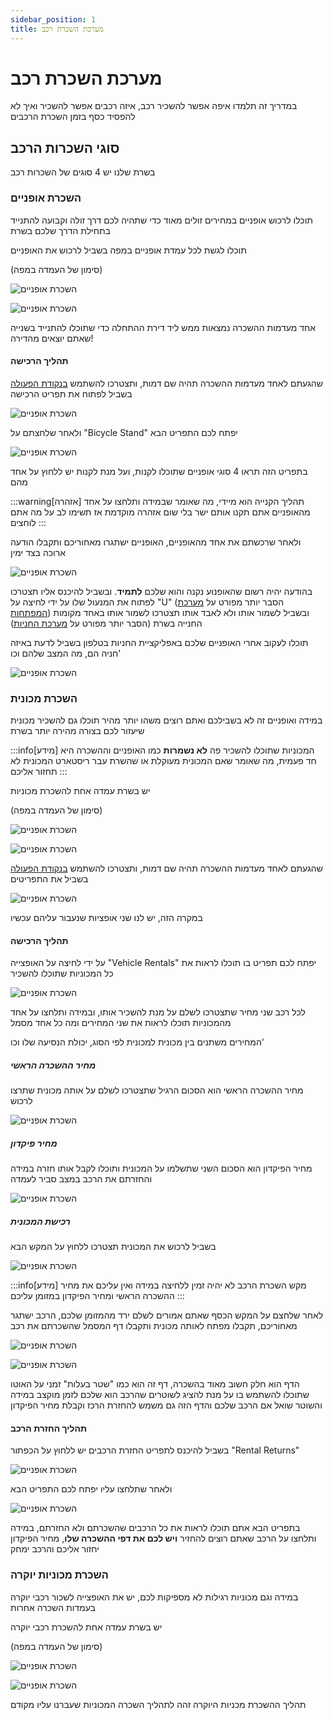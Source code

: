```yaml
---
sidebar_position: 1
title: מערכת השכרת רכב
---
```


# מערכת השכרת רכב

במדריך זה תלמדו איפה אפשר להשכיר רכב, איזה רכבים אפשר להשכיר ואיך לא להפסיד כסף בזמן השכרת הרכבים

## סוגי השכרות הרכב

בשרת שלנו יש 4 סוגים של השכרות רכב

### השכרת אופניים

תוכלו לרכוש אופניים במחירים זולים מאוד כדי שתהיה לכם דרך זולה וקבועה להתנייד בתחילת הדרך שלכם בשרת

תוכלו לגשת לכל עמדת אופניים במפה בשביל לרכוש את האופניים

(סימון של העמדה במפה)

![השכרת אופניים](../../img/vehicles/rentals/bikerentalbliplabel.png)

![השכרת אופניים](../../img/vehicles/rentals/bikerentalblip.png)

אחד מעדמות ההשכרה נמצאות ממש ליד דירת ההתחלה כדי שתוכלו להתנייד בשנייה שאתם יוצאים מהדירה!

#### תהליך הרכישה

שהגעתם לאחד מעדמות ההשכרה תהיה שם דמות, ותצטרכו להשתמש [בנקודת הפעולה](../interactions/targeting.md) בשביל לפתוח את תפריט הרכישה

![השכרת אופניים](../../img/vehicles/rentals/biketargetinginteraction.jpeg)

ולאחר שלחצתם על "Bicycle Stand" יפתח לכם התפריט הבא

![השכרת אופניים](../../img/vehicles/rentals/bikerentalmenu.png)

בתפריט הזה תראו 4 סוגי אופניים שתוכלו לקנות, ועל מנת לקנות יש ללחוץ על אחד מהם

:::warning[אזהרה]
תהליך הקנייה הוא מיידי, מה שאומר שבמידה ותלחצו על אחד מהאופניים אתם תקנו אותם ישר בלי שום אזהרה מוקדמת אז תשימו לב על מה אתם לוחצים
:::

ולאחר שרכשתם את אחד מהאופניים, האופניים ישתגרו מאחוריכם ותקבלו הודעה ארוכה בצד ימין

![השכרת אופניים](../../img/vehicles/rentals/bikepurchasesuccessful.jpeg)

בהודעה יהיה רשום שהאופנוע נקנה והוא שלכם **לתמיד**. ובשביל להיכנס אליו תצטרכו לפתוח את המנעול שלו על ידי לחיצה על "U" (הסבר יותר מפורט על [מערכת המפתחות](keys.md)) ובשביל לשמור אותו ולא לאבד אותו תצטרכו לשמור אותו באחד מקומות החנייה בשרת (הסבר יותר מפורט על [מערכת החניות](garage.md))

תוכלו לעקוב אחרי האופניים שלכם באפליקציית החניות בטלפון בשביל לדעת באיזה חניה הם, מה המצב שלהם וכו'

![השכרת אופניים](../../img/vehicles/rentals/bikephone.png)

### השכרת מכונית

במידה ואופניים זה לא בשבילכם ואתם רוצים משהו יותר מהיר תוכלו גם להשכיר מכונית שיעזור לכם בצורה מהירה יותר בשרת

:::info[מידע]
המכוניות שתוכלו להשכיר פה **לא נשמרות** כמו האופניים וההשכרה היא חד פעמית, מה שאומר שאם המכונית מעוקלת או שהשרת עבר ריסטארט המכונית לא תחזור אליכם
:::

יש בשרת עמדה אחת להשכרת מכוניות

(סימון של העמדה במפה)

![השכרת אופניים](../../img/vehicles/rentals/carrentalbliplabel.png)

![השכרת אופניים](../../img/vehicles/rentals/carrentalblip.png)

שהגעתם לאחד מעדמות ההשכרה תהיה שם דמות, ותצטרכו להשתמש [בנקודת הפעולה](../interactions/targeting.md) בשביל את התפריטים

![השכרת אופניים](../../img/vehicles/rentals/carrentalinteraction.jpeg)

במקרה הזה, יש לנו שני אופציות שנעבור עליהם עכשיו

#### תהליך הרכישה

על ידי לחיצה על האופצייה "Vehicle Rentals" יפתח לכם תפריט בו תוכלו לראות את כל המכוניות שתוכלו להשכיר

![השכרת אופניים](../../img/vehicles/rentals/carrentalmenu.png)

לכל רכב שני מחיר שתצטרכו לשלם על מנת להשכיר אותו, ובמידה ותלחצו על אחד מהמכוניות תוכלו לראות את שני המחירים ומה כל אחד מסמל

המחירים משתנים בין מכונית למכונית לפי הסוג, יכולת הנסיעה שלו וכו'

##### מחיר ההשכרה הראשי

מחיר ההשכרה הראשי הוא הסכום הרגיל שתצטרכו לשלם על אותה מכונית שתרצו לרכוש

![השכרת אופניים](../../img/vehicles/rentals/carrentalpricesmain.png)

##### מחיר פיקדון

מחיר הפיקדון הוא הסכום השני שתשלמו על המכונית ותוכלו לקבל אותו חזרה במידה והחזרתם את הרכב במצב סביר לעמדה

![השכרת אופניים](../../img/vehicles/rentals/carrentalpricesdeposit.png)

##### רכישת המכונית

בשביל לרכוש את המכונית תצטרכו ללחוץ על המקש הבא

![השכרת אופניים](../../img/vehicles/rentals/carrentalconfirmation.png)

:::info[מידע]
מקש השכרת הרכב לא יהיה זמין ללחיצה במידה ואין עליכם את מחיר ההשכרה הראשי ומחיר הפיקדון במזומן עליכם
:::

לאחר שלחצם על המקש הכסף שאתם אמורים לשלם ירד מהמזומן שלכם, הרכב ישתגר מאחוריכם, תקבלו מפתח לאותה מכונית ותקבלו דף המסמל שהשכרתם את רכב

![השכרת אופניים](../../img/vehicles/rentals/carrentalcar.png)

![השכרת אופניים](../../img/vehicles/rentals/carrentalpapers.png)

הדף הוא חלק חשוב מאוד בהשכרה, דף זה הוא כמו "שטר בעלות" זמני על האוטו שתוכלו להשתמש בו על מנת להציג לשוטרים שהרכב הוא שלכם לזמן מוקצב במידה והשוטר שואל אם הרכב שלכם והדף הזה גם משמש להחזרת הרכז וקבלת מחיר הפיקדון

#### תהליך החזרת הרכב

בשביל להיכנס לתפריט החזרת הרכבים יש ללחוץ על הכפתור "Rental Returns"

![השכרת אופניים](../../img/vehicles/rentals/carrentalinteraction.jpeg)

ולאחר שתלחצו עליו יפתח לכם התפריט הבא

![השכרת אופניים](../../img/vehicles/rentals/carrentalreturnmenu.png)

בתפריט הבא אתם תוכלו לראות את כל הרכבים שהשכרתם ולא החזרתם, במידה ותלחצו על הרכב שאתם רוצים להחזיר **ויש לכם את דפי ההשכרה שלו**, מחיר הפיקדון יחזור אליכם והרכב ימחק

### השכרת מכוניות יוקרה

במידה וגם מכוניות רגילות לא מספיקות לכם, יש את האופצייה לשכור רכבי יוקרה בעמדות השכרה אחרות

יש בשרת עמדה אחת להשכרת רכבי יוקרה

(סימון של העמדה במפה)

![השכרת אופניים](../../img/vehicles/rentals/luxuryrentalbliplabel.png)

![השכרת אופניים](../../img/vehicles/rentals/luxuryrentalblip.png)

תהליך ההשכרת מכניות היוקרה זהה לתהליך השכרה המכוניות שעברנו עליו מקודם

